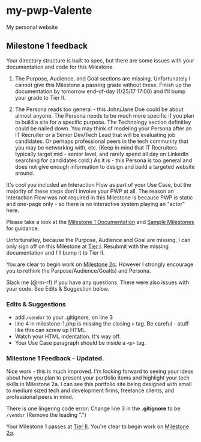 # my-pwp-Valente
My personal website

## Milestone 1 feedback
Your directory structure is built to spec, but there are some issues with your documentation and code for this Milestone.
 
1. The Purpose, Audience, and Goal sections are missing. Unfortunately I cannot give this Milestone a passing grade without these. Finish up the documentation by tomorrow end-of-day (1/25/17 17:00) and I'll bump your grade to Tier II.
 
2. The Persona reads too general - this John/Jane Doe could be about almost anyone. The Persona needs to be much more specific if you plan to build a site for a specific purpose. The Technology section definitley could be nailed down. You may think of modeling your Persona after an IT Recruiter or a Senior Dev/Tech Lead that will be evaluating job candidates. Or perhaps professional peers in the tech community that you may be networking with, etc. (Keep in mind that IT Recruiters typically target mid - senior level, and rarely spend all day on LinkedIn searching for candidates cold.) As it is - this Persona is too general and does not give enough information to design and build a targeted website around.

It's cool you included an Interaction Flow as part of your Use Case, but the majority of these steps don't involve your PWP at all. The reason an Interaction Flow was not required in this Milestone is because PWP is static and one-page only - so there is no interactive system playing an "actor" here.

 Please take a look at the [Milestone 1 Documentation](https://bootcamp-coders.cnm.edu/projects/personal/milestone-one/) and [Sample Milestones](https://bootcamp-coders.cnm.edu/projects/personal/example/) for guidance.

 Unfortunatley, because the Purpose, Audience and Goal are missing, I can only sign off on this Milestone at [Tier I](https://bootcamp-coders.cnm.edu/projects/personal/rubric/). Resubmit with the missing documentation and I'll bump it to Tier II.

You are clear to begin work on [Milestone 2&alpha;](https://bootcamp-coders.cnm.edu/projects/personal/milestone-two/). However  I strongly encourage you to rethink the Purpose/Audience/Goal(s) and Persona. 

Slack me (@rm-rf) if you have any questions. There were also issues with your code. See Edits &amp; Suggestion below.

### Edits &amp; Suggestions
- add `/vendor` to your .gitignore, on line 3
- line 4 in milestone-1.php is missing the closing `>` tag. Be careful - stuff like this can screw up HTML.
- Watch your HTML indentation. It's way off.
- Your Use Case paragraph should be inside a `<p>` tag.

### Milestone 1 Feedback - Updated.
Nice work - this is much improved. I'm looking forward to seeing your ideas about how you plan to present your portfolio items and highlight your tech skills in Milestone 2a. I can see this portfolio site being designed with small to medium sized tech and development firms, freelance clients, and professional peers in mind.

There is one lingering code error: Change line 3 in the **.gitignore** to be `/vendor` (Remove the leading ".")

Your Milestone 1 passes at [Tier II](https://bootcamp-coders.cnm.edu/projects/personal/rubric/). You're clear to begin work on [Milestone 2&alpha;](https://bootcamp-coders.cnm.edu/projects/personal/milestone-two/).
